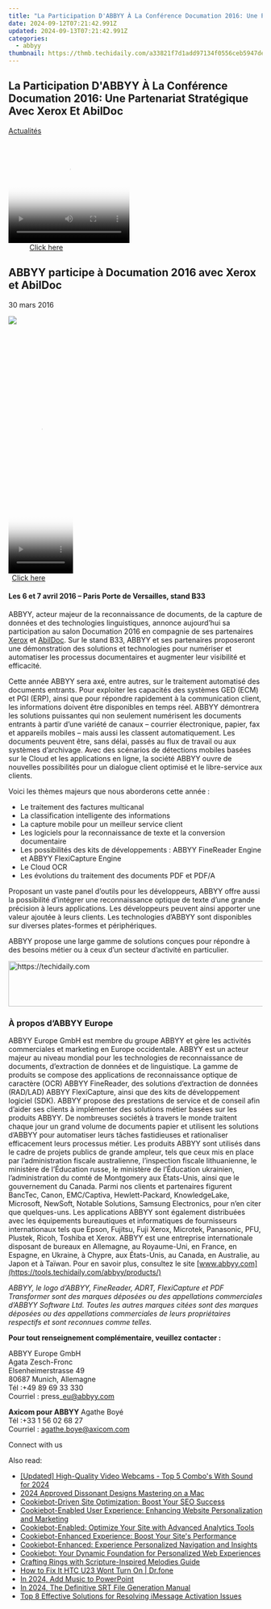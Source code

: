 ```yaml
---
title: "La Participation D'ABBYY À La Conférence Documation 2016: Une Partenariat Stratégique Avec Xerox Et AbilDoc"
date: 2024-09-12T07:21:42.991Z
updated: 2024-09-13T07:21:42.991Z
categories:
  - abbyy
thumbnail: https://thmb.techidaily.com/a33821f7d1add97134f0556ceb5947dead1c89e2bf8e16eab36445ca53259ede.jpg
---
```


## La Participation D'ABBYY À La Conférence Documation 2016: Une Partenariat Stratégique Avec Xerox Et AbilDoc

[Actualités](https://tools.techidaily.com/abbyy/products/)

<!-- affiliate ads begin -->
<span id="1912746">
					<video width="240" height="200" style="cursor:pointer"
           poster="//a.impactradius-go.com/display-clicktoplayimage/1912746.png"
           onclick="if(!this.playClicked){this.play();this.setAttribute('controls',true);this.playClicked=true;}">
	   <source src="//a.impactradius-go.com/display-ad/20231-1912746">
	   <img src="//a.impactradius-go.com/display-clicktoplayimage/1912746.png" style="border: none; height: 100%; width: 100%; object-fit: contain">
	</video>
	<div style="width:150px;text-align:center"><a href="javascript:window.open(decodeURIComponent('https%3A%2F%2Fmindmanager.sjv.io%2Fc%2F5597632%2F1912746%2F20231'), '_blank');void(0);">Click here</a></div>
</span>
<img height="0" width="0" src="https://imp.pxf.io/i/5597632/1912746/20231" style="position:absolute;visibility:hidden;" border="0" />
<!-- affiliate ads end -->

## ABBYY participe à Documation 2016 avec Xerox et AbilDoc

30 mars 2016

![](https://content.abbyy.com/-/media/project/abbyy/abbyy/branchtemplates/shutterstock_1272462163_1296-x-729.jpg?h=729&iar=0&w=1296)

<!-- affiliate ads begin -->
<span id="1975648">
					<video width="128" height="480" style="cursor:pointer"
           poster="//a.impactradius-go.com/display-clicktoplayimage/1975648.png"
           onclick="if(!this.playClicked){this.play();this.setAttribute('controls',true);this.playClicked=true;}">
	   <source src="//a.impactradius-go.com/display-ad/22993-1975648">
	   <img src="//a.impactradius-go.com/display-clicktoplayimage/1975648.png" style="border: none; height: 100%; width: 100%; object-fit: contain">
	</video>
	<div style="width:80px;text-align:center"><a href="javascript:window.open(decodeURIComponent('https%3A%2F%2Fhomestyler.sjv.io%2Fc%2F5597632%2F1975648%2F22993'), '_blank');void(0);">Click here</a></div>
</span>
<img height="0" width="0" src="https://imp.pxf.io/i/5597632/1975648/22993" style="position:absolute;visibility:hidden;" border="0" />
<!-- affiliate ads end -->

#### Les 6 et 7 avril 2016 – Paris Porte de Versailles, stand B33

ABBYY, acteur majeur de la reconnaissance de documents, de la capture de données et des technologies linguistiques, annonce aujourd’hui sa participation au salon Documation 2016 en compagnie de ses partenaires [Xerox](http://www.xerox.fr/ "Xerox") et [AbilDoc](http://www.abildoc.com/). Sur le stand B33, ABBYY et ses partenaires proposeront une démonstration des solutions et technologies pour numériser et automatiser les processus documentaires et augmenter leur visibilité et efficacité.

  
Cette année ABBYY sera axé, entre autres, sur le traitement automatisé des documents entrants. Pour exploiter les capacités des systèmes GED (ECM) et PGI (ERP), ainsi que pour répondre rapidement à la communication client, les informations doivent être disponibles en temps réel. ABBYY démontrera les solutions puissantes qui non seulement numérisent les documents entrants à partir d’une variété de canaux – courrier électronique, papier, fax et appareils mobiles – mais aussi les classent automatiquement. Les documents peuvent être, sans délai, passés au flux de travail ou aux systèmes d’archivage. Avec des scénarios de détections mobiles basées sur le Cloud et les applications en ligne, la société ABBYY ouvre de nouvelles possibilités pour un dialogue client optimisé et le libre-service aux clients.

Voici les thèmes majeurs que nous aborderons cette année :

* Le traitement des factures multicanal
* La classification intelligente des informations
* La capture mobile pour un meilleur service client
* Les logiciels pour la reconnaissance de texte et la conversion documentaire
* Les possibilités des kits de développements : ABBYY FineReader Engine et ABBYY FlexiCapture Engine
* Le Cloud OCR
* Les évolutions du traitement des documents PDF et PDF/A

Proposant un vaste panel d’outils pour les développeurs, ABBYY offre aussi la possibilité d’intégrer une reconnaissance optique de texte d’une grande précision à leurs applications. Les développeurs peuvent ainsi apporter une valeur ajoutée à leurs clients. Les technologies d’ABBYY sont disponibles sur diverses plates-formes et périphériques.

  
ABBYY propose une large gamme de solutions conçues pour répondre à des besoins métier ou à ceux d’un secteur d’activité en particulier.

<!-- affiliate ads begin -->
<a href="https://ephamedtechinc.pxf.io/c/5597632/2136618/26400" target="_top" id="2136618">
  <img src="//a.impactradius-go.com/display-ad/26400-2136618" border="0" alt="https://techidaily.com" width="728" height="90"/>
</a>
<img height="0" width="0" src="https://ephamedtechinc.pxf.io/i/5597632/2136618/26400" style="position:absolute;visibility:hidden;" border="0" />
<!-- affiliate ads end -->

### À propos d’ABBYY Europe

ABBYY Europe GmbH est membre du groupe ABBYY et gère les activités commerciales et marketing en Europe occidentale. ABBYY est un acteur majeur au niveau mondial pour les technologies de reconnaissance de documents, d’extraction de données et de linguistique. La gamme de produits se compose des applications de reconnaissance optique de caractère (OCR) ABBYY FineReader, des solutions d’extraction de données (RAD/LAD) ABBYY FlexiCapture, ainsi que des kits de développement logiciel (SDK). ABBYY propose des prestations de service et de conseil afin d’aider ses clients à implémenter des solutions métier basées sur les produits ABBYY. De nombreuses sociétés à travers le monde traitent chaque jour un grand volume de documents papier et utilisent les solutions d’ABBYY pour automatiser leurs tâches fastidieuses et rationaliser efficacement leurs processus métier. Les produits ABBYY sont utilisés dans le cadre de projets publics de grande ampleur, tels que ceux mis en place par l’administration fiscale australienne, l’inspection fiscale lithuanienne, le ministère de l’Éducation russe, le ministère de l’Éducation ukrainien, l’administration du comté de Montgomery aux États-Unis, ainsi que le gouvernement du Canada. Parmi nos clients et partenaires figurent BancTec, Canon, EMC/Captiva, Hewlett-Packard, KnowledgeLake, Microsoft, NewSoft, Notable Solutions, Samsung Electronics, pour n’en citer que quelques-uns. Les applications ABBYY sont également distribuées avec les équipements bureautiques et informatiques de fournisseurs internationaux tels que Epson, Fujitsu, Fuji Xerox, Microtek, Panasonic, PFU, Plustek, Ricoh, Toshiba et Xerox. ABBYY est une entreprise internationale disposant de bureaux en Allemagne, au Royaume-Uni, en France, en Espagne, en Ukraine, à Chypre, aux États-Unis, au Canada, en Australie, au Japon et à Taïwan. Pour en savoir plus, consultez le site [www.abbyy.com](https://tools.techidaily.com/abbyy/products/)

_ABBYY, le logo d’ABBYY, FineReader, ADRT, FlexiCapture et PDF Transformer sont des marques déposées ou des appellations commerciales d’ABBYY Software Ltd. Toutes les autres marques citées sont des marques déposées ou des appellations commerciales de leurs propriétaires respectifs et sont reconnues comme telles._

  
**Pour tout renseignement complémentaire, veuillez contacter :**

ABBYY Europe GmbH  
Agata Zesch-Fronc  
Elsenheimerstrasse 49  
80687 Munich, Allemagne  
Tél :+49 89 69 33 330  
Courriel : press\_eu@abbyy.com

**Axicom pour ABBYY** 
Agathe Boyé  
Tél :+33 1 56 02 68 27  
Courriel : [agathe.boye@axicom.com](https://tools.techidaily.com/abbyy/products/)

Connect with us

<ins class="adsbygoogle"
     style="display:block"
     data-ad-format="autorelaxed"
     data-ad-client="ca-pub-7571918770474297"
     data-ad-slot="1223367746"></ins>

<ins class="adsbygoogle"
     style="display:block"
     data-ad-client="ca-pub-7571918770474297"
     data-ad-slot="8358498916"
     data-ad-format="auto"
     data-full-width-responsive="true"></ins>

<span class="atpl-alsoreadstyle">Also read:</span>
<div><ul>
<li><a href="https://video-screen-grab.techidaily.com/updated-high-quality-video-webcams-top-5-combos-with-sound-for-2024/"><u>[Updated] High-Quality Video Webcams - Top 5 Combo's With Sound for 2024</u></a></li>
<li><a href="https://screen-video-capture.techidaily.com/2024-approved-dissonant-designs-mastering-on-a-mac/"><u>2024 Approved Dissonant Designs Mastering on a Mac</u></a></li>
<li><a href="https://some-tips.techidaily.com/cookiebot-driven-site-optimization-boost-your-seo-success/"><u>Cookiebot-Driven Site Optimization: Boost Your SEO Success</u></a></li>
<li><a href="https://some-tips.techidaily.com/cookiebot-enabled-user-experience-enhancing-website-personalization-and-marketing/"><u>Cookiebot-Enabled User Experience: Enhancing Website Personalization and Marketing</u></a></li>
<li><a href="https://some-tips.techidaily.com/cookiebot-enabled-optimize-your-site-with-advanced-analytics-tools/"><u>Cookiebot-Enabled: Optimize Your Site with Advanced Analytics Tools</u></a></li>
<li><a href="https://some-tips.techidaily.com/cookiebot-enhanced-experience-boost-your-sites-performance/"><u>Cookiebot-Enhanced Experience: Boost Your Site's Performance</u></a></li>
<li><a href="https://some-tips.techidaily.com/cookiebot-enhanced-experience-personalized-navigation-and-insights/"><u>Cookiebot-Enhanced: Experience Personalized Navigation and Insights</u></a></li>
<li><a href="https://some-tips.techidaily.com/cookiebot-your-dynamic-foundation-for-personalized-web-experiences/"><u>Cookiebot: Your Dynamic Foundation for Personalized Web Experiences</u></a></li>
<li><a href="https://fox-direct.techidaily.com/crafting-rings-with-scripture-inspired-melodies-guide/"><u>Crafting Rings with Scripture-Inspired Melodies Guide</u></a></li>
<li><a href="https://change-location.techidaily.com/how-to-fix-it-htc-u23-wont-turn-on-drfone-by-drfone-fix-android-problems-fix-android-problems/"><u>How to Fix It HTC U23 Wont Turn On | Dr.fone</u></a></li>
<li><a href="https://extra-resources.techidaily.com/in-2024-add-music-to-powerpoint/"><u>In 2024, Add Music to PowerPoint</u></a></li>
<li><a href="https://some-guidance.techidaily.com/in-2024-the-definitive-srt-file-generation-manual/"><u>In 2024, The Definitive SRT File Generation Manual</u></a></li>
<li><a href="https://os-tips.techidaily.com/top-8-effective-solutions-for-resolving-imessage-activation-issues/"><u>Top 8 Effective Solutions for Resolving iMessage Activation Issues</u></a></li>
</ul></div>

